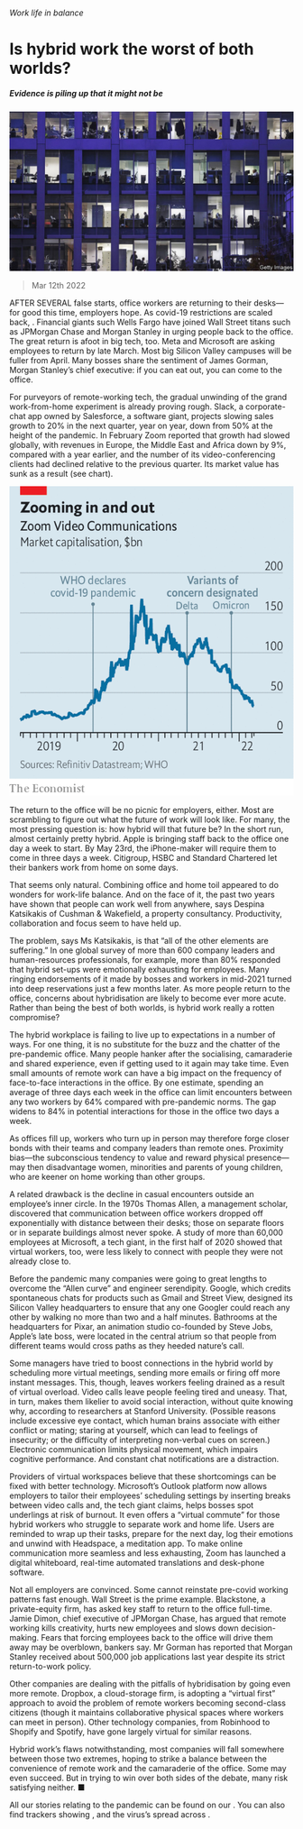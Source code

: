 ###### Work life in balance

# Is hybrid work the worst of both worlds? 

##### Evidence is piling up that it might not be 

![image](images/20220312_WBP001_0.jpg) 

> Mar 12th 2022 

AFTER SEVERAL false starts, office workers are returning to their desks—for good this time, employers hope. As covid-19 restrictions are scaled back, . Financial giants such Wells Fargo have joined Wall Street titans such as JPMorgan Chase and Morgan Stanley in urging people back to the office. The great return is afoot in big tech, too. Meta and Microsoft are asking employees to return by late March. Most big Silicon Valley campuses will be fuller from April. Many bosses share the sentiment of James Gorman, Morgan Stanley’s chief executive: if you can eat out, you can come to the office.

For purveyors of remote-working tech, the gradual unwinding of the grand work-from-home experiment is already proving rough. Slack, a corporate-chat app owned by Salesforce, a software giant, projects slowing sales growth to 20% in the next quarter, year on year, down from 50% at the height of the pandemic. In February Zoom reported that growth had slowed globally, with revenues in Europe, the Middle East and Africa down by 9%, compared with a year earlier, and the number of its video-conferencing clients had declined relative to the previous quarter. Its market value has sunk as a result (see chart).


![image](images/20220312_WBC540.png) 


The return to the office will be no picnic for employers, either. Most are scrambling to figure out what the future of work will look like. For many, the most pressing question is: how hybrid will that future be? In the short run, almost certainly pretty hybrid. Apple is bringing staff back to the office one day a week to start. By May 23rd, the iPhone-maker will require them to come in three days a week. Citigroup, HSBC and Standard Chartered let their bankers work from home on some days.

That seems only natural. Combining office and home toil appeared to do wonders for work-life balance. And on the face of it, the past two years have shown that people can work well from anywhere, says Despina Katsikakis of Cushman &amp; Wakefield, a property consultancy. Productivity, collaboration and focus seem to have held up.

The problem, says Ms Katsikakis, is that “all of the other elements are suffering.” In one global survey of more than 600 company leaders and human-resources professionals, for example, more than 80% responded that hybrid set-ups were emotionally exhausting for employees. Many ringing endorsements of it made by bosses and workers in mid-2021 turned into deep reservations just a few months later. As more people return to the office, concerns about hybridisation are likely to become ever more acute. Rather than being the best of both worlds, is hybrid work really a rotten compromise?

The hybrid workplace is failing to live up to expectations in a number of ways. For one thing, it is no substitute for the buzz and the chatter of the pre-pandemic office. Many people hanker after the socialising, camaraderie and shared experience, even if getting used to it again may take time. Even small amounts of remote work can have a big impact on the frequency of face-to-face interactions in the office. By one estimate, spending an average of three days each week in the office can limit encounters between any two workers by 64% compared with pre-pandemic norms. The gap widens to 84% in potential interactions for those in the office two days a week.

As offices fill up, workers who turn up in person may therefore forge closer bonds with their teams and company leaders than remote ones. Proximity bias—the subconscious tendency to value and reward physical presence—may then disadvantage women, minorities and parents of young children, who are keener on home working than other groups.

A related drawback is the decline in casual encounters outside an employee’s inner circle. In the 1970s Thomas Allen, a management scholar, discovered that communication between office workers dropped off exponentially with distance between their desks; those on separate floors or in separate buildings almost never spoke. A study of more than 60,000 employees at Microsoft, a tech giant, in the first half of 2020 showed that virtual workers, too, were less likely to connect with people they were not already close to.

Before the pandemic many companies were going to great lengths to overcome the “Allen curve” and engineer serendipity. Google, which credits spontaneous chats for products such as Gmail and Street View, designed its Silicon Valley headquarters to ensure that any one Googler could reach any other by walking no more than two and a half minutes. Bathrooms at the headquarters for Pixar, an animation studio co-founded by Steve Jobs, Apple’s late boss, were located in the central atrium so that people from different teams would cross paths as they heeded nature’s call.

Some managers have tried to boost connections in the hybrid world by scheduling more virtual meetings, sending more emails or firing off more instant messages. This, though, leaves workers feeling drained as a result of virtual overload. Video calls leave people feeling tired and uneasy. That, in turn, makes them likelier to avoid social interaction, without quite knowing why, according to researchers at Stanford University. (Possible reasons include excessive eye contact, which human brains associate with either conflict or mating; staring at yourself, which can lead to feelings of insecurity; or the difficulty of interpreting non-verbal cues on screen.) Electronic communication limits physical movement, which impairs cognitive performance. And constant chat notifications are a distraction.

Providers of virtual workspaces believe that these shortcomings can be fixed with better technology. Microsoft’s Outlook platform now allows employers to tailor their employees’ scheduling settings by inserting breaks between video calls and, the tech giant claims, helps bosses spot underlings at risk of burnout. It even offers a “virtual commute” for those hybrid workers who struggle to separate work and home life. Users are reminded to wrap up their tasks, prepare for the next day, log their emotions and unwind with Headspace, a meditation app. To make online communication more seamless and less exhausting, Zoom has launched a digital whiteboard, real-time automated translations and desk-phone software.

Not all employers are convinced. Some cannot reinstate pre-covid working patterns fast enough. Wall Street is the prime example. Blackstone, a private-equity firm, has asked key staff to return to the office full-time. Jamie Dimon, chief executive of JPMorgan Chase, has argued that remote working kills creativity, hurts new employees and slows down decision-making. Fears that forcing employees back to the office will drive them away may be overblown, bankers say. Mr Gorman has reported that Morgan Stanley received about 500,000 job applications last year despite its strict return-to-work policy.

Other companies are dealing with the pitfalls of hybridisation by going even more remote. Dropbox, a cloud-storage firm, is adopting a “virtual first” approach to avoid the problem of remote workers becoming second-class citizens (though it maintains collaborative physical spaces where workers can meet in person). Other technology companies, from Robinhood to Shopify and Spotify, have gone largely virtual for similar reasons.

Hybrid work’s flaws notwithstanding, most companies will fall somewhere between those two extremes, hoping to strike a balance between the convenience of remote work and the camaraderie of the office. Some may even succeed. But in trying to win over both sides of the debate, many risk satisfying neither. ■


All our stories relating to the pandemic can be found on our . You can also find trackers showing ,  and the virus’s spread across .

